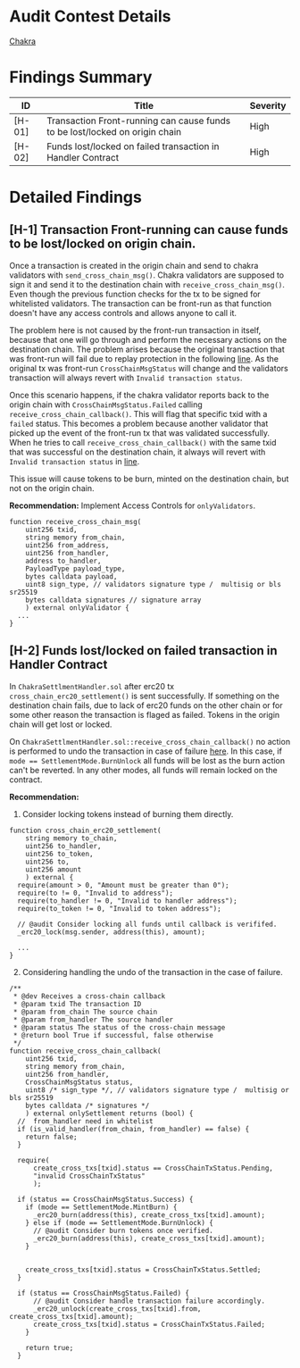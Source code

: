 
# Audit Contest Details 
[Chakra]()  


# Findings Summary

| ID     | Title                                                                       | Severity 
| ------ | --------------------------------------------------------------------------- | -------- 
| [H-01] | Transaction Front-running can cause funds to be lost/locked on origin chain | High     
| [H-02] | Funds lost/locked on failed transaction in Handler Contract                 | High     

# Detailed Findings

## [H-1] Transaction Front-running can cause funds to be lost/locked on origin chain.
Once a transaction is created in the origin chain and send to chakra validators with `send_cross_chain_msg()`.
Chakra validators are supposed to sign it and send it to the destination chain with `receive_cross_chain_msg()`.
Even though the previous function checks for the tx to be signed for whitelisted validators. The transaction 
can be front-run as that function doesn't have any access controls and allows anyone to call it.  

The problem here is not caused by the front-run transaction in itself, because that one will 
go through and perform the necessary actions on the destination chain. The problem arises because the
original transaction that was front-run will fail due to replay protection in the following 
[line](https://github.com/code-423n4/2024-08-chakra/blob/main/solidity/settlement/contracts/ChakraSettlement.sol#L200). 
As the original tx was front-run `CrossChainMsgStatus` will change and the validators transaction will 
always revert with `Invalid transaction status`.

Once this scenario happens, if the chakra validator reports back to the origin chain with
`CrossChainMsgStatus.Failed` calling `receive_cross_chain_callback()`. This will flag that specific txid with a `failed` status.
This becomes a problem because another validator that picked up the event of the front-run 
tx that was validated successfully. When he tries to call `receive_cross_chain_callback()`
with the same txid that was successful on the destination chain, it always will revert
with `Invalid transaction status` in [line](https://github.com/code-423n4/2024-08-chakra/blob/main/solidity/settlement/contracts/ChakraSettlement.sol#L313).

This issue will cause tokens to be burn, minted on the destination chain, but not 
on the origin chain.

**Recommendation:**
Implement Access Controls for `onlyValidators`.
```solidity
function receive_cross_chain_msg(
    uint256 txid,
    string memory from_chain,
    uint256 from_address,
    uint256 from_handler,
    address to_handler,
    PayloadType payload_type,
    bytes calldata payload,
    uint8 sign_type, // validators signature type /  multisig or bls sr25519
    bytes calldata signatures // signature array
    ) external onlyValidator {
  ...
}
```

## [H-2] Funds lost/locked on failed transaction in Handler Contract 
In `ChakraSettlmentHandler.sol` after erc20 tx `cross_chain_erc20_settlement()` is sent
successfully. If something on the destination chain fails, due to lack of erc20 funds on the 
other chain or for some other reason the transaction is flaged as failed. Tokens in the origin
chain will get lost or locked.

On `ChakraSettlmentHandler.sol::receive_cross_chain_callback()` no action is performed to undo
the transaction in case of failure [here](https://github.com/code-423n4/2024-08-chakra/blob/main/solidity/handler/contracts/ChakraSettlementHandler.sol#L391). 
In this case, if `mode == SettlementMode.BurnUnlock` all funds will be lost as the burn action can't be reverted. In any other modes, all funds
will remain locked on the contract.

**Recommendation:**
1. Consider locking tokens instead of burning them directly.
```solidity
function cross_chain_erc20_settlement(
    string memory to_chain,
    uint256 to_handler,
    uint256 to_token,
    uint256 to,
    uint256 amount
    ) external {
  require(amount > 0, "Amount must be greater than 0");
  require(to != 0, "Invalid to address");
  require(to_handler != 0, "Invalid to handler address");
  require(to_token != 0, "Invalid to token address");

  // @audit Consider locking all funds until callback is verififed.
  _erc20_lock(msg.sender, address(this), amount);

  ...
}

```

2. Considering handling the undo of the transaction in the case of failure.
```solidity
/**
 * @dev Receives a cross-chain callback
 * @param txid The transaction ID
 * @param from_chain The source chain
 * @param from_handler The source handler
 * @param status The status of the cross-chain message
 * @return bool True if successful, false otherwise
 */
function receive_cross_chain_callback(
    uint256 txid,
    string memory from_chain,
    uint256 from_handler,
    CrossChainMsgStatus status,
    uint8 /* sign_type */, // validators signature type /  multisig or bls sr25519
    bytes calldata /* signatures */
    ) external onlySettlement returns (bool) {
  //  from_handler need in whitelist
  if (is_valid_handler(from_chain, from_handler) == false) {
    return false;
  }

  require(
      create_cross_txs[txid].status == CrossChainTxStatus.Pending,
      "invalid CrossChainTxStatus"
      );

  if (status == CrossChainMsgStatus.Success) {
    if (mode == SettlementMode.MintBurn) {
      _erc20_burn(address(this), create_cross_txs[txid].amount);
    } else if (mode == SettlementMode.BurnUnlock) {
      // @audit Consider burn tokens once verified.
      _erc20_burn(address(this), create_cross_txs[txid].amount);
    }


    create_cross_txs[txid].status = CrossChainTxStatus.Settled;
  }

  if (status == CrossChainMsgStatus.Failed) {
      // @audit Consider handle transaction failure accordingly.
      _erc20_unlock(create_cross_txs[txid].from, create_cross_txs[txid].amount);
      create_cross_txs[txid].status = CrossChainTxStatus.Failed;
    }

    return true;
  }
  ```



